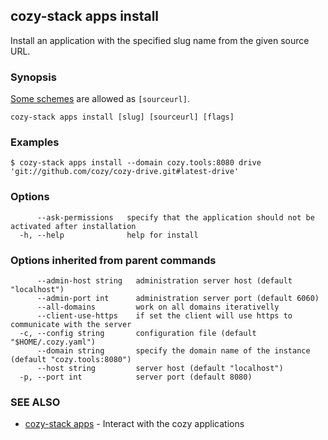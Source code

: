 ## cozy-stack apps install

Install an application with the specified slug name
from the given source URL.

### Synopsis

[Some schemes](../../docs/apps.md#sources) are allowed as `[sourceurl]`.

```
cozy-stack apps install [slug] [sourceurl] [flags]
```

### Examples

```
$ cozy-stack apps install --domain cozy.tools:8080 drive 'git://github.com/cozy/cozy-drive.git#latest-drive'
```

### Options

```
      --ask-permissions   specify that the application should not be activated after installation
  -h, --help              help for install
```

### Options inherited from parent commands

```
      --admin-host string   administration server host (default "localhost")
      --admin-port int      administration server port (default 6060)
      --all-domains         work on all domains iterativelly
      --client-use-https    if set the client will use https to communicate with the server
  -c, --config string       configuration file (default "$HOME/.cozy.yaml")
      --domain string       specify the domain name of the instance (default "cozy.tools:8080")
      --host string         server host (default "localhost")
  -p, --port int            server port (default 8080)
```

### SEE ALSO

* [cozy-stack apps](cozy-stack_apps.md)	 - Interact with the cozy applications

